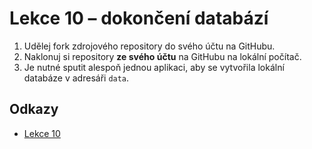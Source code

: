 # Lekce 10 – dokončení databází 

1. Udělej fork zdrojového repository do svého účtu na GitHubu.
1. Naklonuj si repository **ze svého účtu** na GitHubu na lokální počítač.
1. Je nutné sputit alespoň jednou aplikaci, aby se vytvořila lokální databáze v adresáři `data`.    

## Odkazy
* [Lekce 10](https://java.czechitas.cz/2021-jaro/java-2/lekce-10.html)
